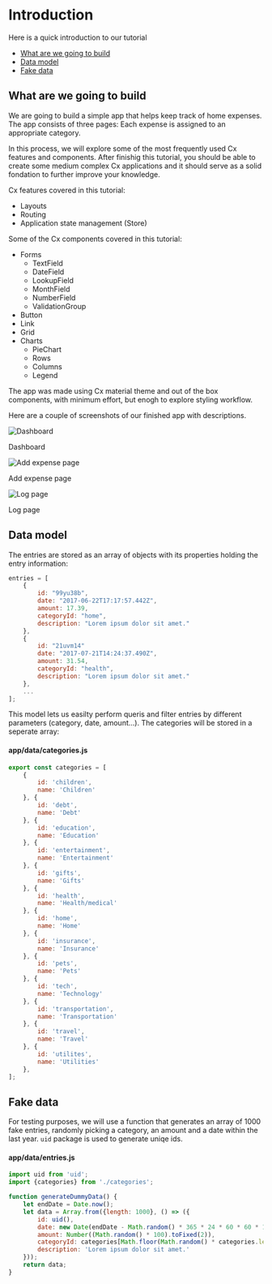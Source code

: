 # Introduction

Here is a quick introduction to our tutorial
* [What are we going to build](#what-are-we-going-to-build)
* [Data model](#data-model)
* [Fake data](#fake-data)

## What are we going to build

We are going to build a simple app that helps keep track of home expenses. The app consists of three pages: Each expense is assigned to an appropriate category. 

In this process, we will explore some of the most frequently used Cx features and components. After finishig this tutorial, you should be able to create some medium complex Cx applications and it should serve as a solid fondation to further improve your knowledge.

Cx features covered in this tutorial:
* Layouts
* Routing
* Application state management (Store)

Some of the Cx components covered in this tutorial:
* Forms
    * TextField
    * DateField
    * LookupField
    * MonthField
    * NumberField
    * ValidationGroup
* Button
* Link
* Grid
* Charts
    * PieChart
    * Rows
    * Columns
    * Legend

The app was made using Cx material theme and out of the box components, with minimum effort, but enogh to explore styling workflow.

Here are a couple of screenshots of our finished app with descriptions.

<img src="https://github.com/codaxy/cxjs-home-expenses-app-tutorial/blob/master/tutorial/screenshots/dashboard.PNG" alt="Dashboard" />

Dashboard


<img src="https://github.com/codaxy/cxjs-home-expenses-app-tutorial/blob/master/tutorial/screenshots/add-expense.PNG" alt="Add expense page" />

Add expense page


<img src="https://github.com/codaxy/cxjs-home-expenses-app-tutorial/blob/master/tutorial/screenshots/log.PNG" alt="Log page" />

Log page



## Data model

The entries are stored as an array of objects with its properties holding the entry information: 

```js
entries = [
    {
        id: "99yu38b",
        date: "2017-06-22T17:17:57.442Z",
        amount: 17.39,
        categoryId: "home",
        description: "Lorem ipsum dolor sit amet."
    },
    {
        id: "21uvm14"
        date: "2017-07-21T14:24:37.490Z",
        amount: 31.54,
        categoryId: "health",
        description: "Lorem ipsum dolor sit amet."
    },
    ...
];
```

This model lets us easilty perform queris and filter entries by different parameters (category, date, amount...).
The categories will be stored in a seperate array:

#### app/data/categories.js
```js
export const categories = [
    {
        id: 'children',
        name: 'Children'
    }, {
        id: 'debt',
        name: 'Debt'
    }, {
        id: 'education',
        name: 'Education'
    }, {
        id: 'entertainment',
        name: 'Entertainment'
    }, {
        id: 'gifts',
        name: 'Gifts'
    }, {
        id: 'health',
        name: 'Health/medical'
    }, {
        id: 'home',
        name: 'Home'
    }, {
        id: 'insurance',
        name: 'Insurance'
    }, {
        id: 'pets',
        name: 'Pets'
    }, {
        id: 'tech',
        name: 'Technology'
    }, {
        id: 'transportation',
        name: 'Transportation'
    }, {
        id: 'travel',
        name: 'Travel'
    }, {
        id: 'utilites',
        name: 'Utilities'
    },
];
```

## Fake data

For testing purposes, we will use a function that generates an array of 1000 fake entries, randomly picking a category, an amount and a date within the last year. `uid` package is used to generate uniqe ids. 

#### app/data/entries.js

```js
import uid from 'uid';
import {categories} from './categories';

function generateDummyData() {
    let endDate = Date.now();
    let data = Array.from({length: 1000}, () => ({
        id: uid(),
        date: new Date(endDate - Math.random() * 365 * 24 * 60 * 60 * 1000).toISOString(),
        amount: Number((Math.random() * 100).toFixed(2)),
        categoryId: categories[Math.floor(Math.random() * categories.length)].id,
        description: 'Lorem ipsum dolor sit amet.'
    }));
    return data;
}
```